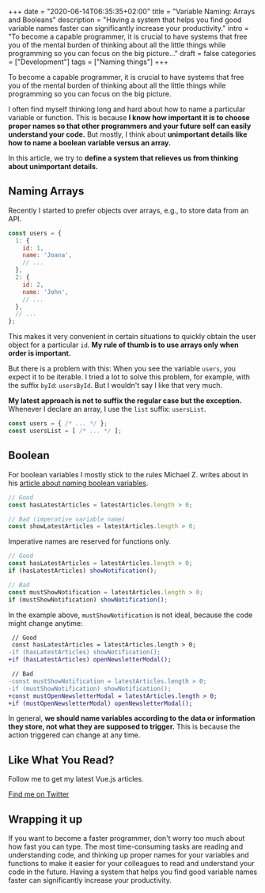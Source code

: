 +++
date = "2020-06-14T06:35:35+02:00"
title = "Variable Naming: Arrays and Booleans"
description = "Having a system that helps you find good variable names faster can significantly increase your productivity."
intro = "To become a capable programmer, it is crucial to have systems that free you of the mental burden of thinking about all the little things while programming so you can focus on the big picture..."
draft = false
categories = ["Development"]
tags = ["Naming things"]
+++

To become a capable programmer, it is crucial to have systems that free you of the mental burden of thinking about all the little things while programming so you can focus on the big picture.

I often find myself thinking long and hard about how to name a particular variable or function. This is because **I know how important it is to choose proper names so that other programmers and your future self can easily understand your code.** But mostly, I think about **unimportant details like how to name a boolean variable versus an array.**

In this article, we try to **define a system that relieves us from thinking about unimportant details.**

## Naming Arrays

Recently I started to prefer objects over arrays, e.g., to store data from an API.

```js
const users = {
  1: {
    id: 1,
    name: 'Joana',
    // ...
  },
  2: {
    id: 2,
    name: 'John',
    // ...
  },
  // ...
};
```

This makes it very convenient in certain situations to quickly obtain the user object for a particular `id`. **My rule of thumb is to use arrays only when order is important.**

But there is a problem with this: When you see the variable `users`, you expect it to be iterable. I tried a lot to solve this problem, for example, with the suffix `byId`: `usersById`. But I wouldn't say I like that very much.

**My latest approach is not to suffix the regular case but the exception.** Whenever I declare an array, I use the `list` suffix: `usersList`.

```js
const users = { /* ... */ };
const usersList = [ /* ... */ ];
```

## Boolean

For boolean variables I mostly stick to the rules Michael Z. writes about in his [article about naming boolean variables](https://dev.to/michi/tips-on-naming-boolean-variables-cleaner-code-35ig).

```js
// Good
const hasLatestArticles = latestArticles.length > 0;

// Bad (imperative variable name)
const showLatestArticles = latestArticles.length > 0; 
```

Imperative names are reserved for functions only.

```js
// Good
const hasLatestArticles = latestArticles.length > 0;
if (hasLatestArticles) showNotification();

// Bad
const mustShowNotification = latestArticles.length > 0;
if (mustShowNotification) showNotification();
```

In the example above, `mustShowNotification` is not ideal, because the code might change anytime:

```diff
 // Good
 const hasLatestArticles = latestArticles.length > 0;
-if (hasLatestArticles) showNotification();
+if (hasLatestArticles) openNewsletterModal();

 // Bad
-const mustShowNotification = latestArticles.length > 0;
-if (mustShowNotification) showNotification();
+const mustOpenNewsletterModal = latestArticles.length > 0;
+if (mustOpenNewsletterModal) openNewsletterModal();
```

In general, **we should name variables according to the data or information they store, not what they are supposed to trigger.** This is because the action triggered can change at any time.

<div class="c-content__broad">
  <div class="c-twitter-teaser">
    <div class="c-twitter-teaser__content">
      <h2 class="c-twitter-teaser__headline">Like What You Read?</h2>
      <p class="c-twitter-teaser__body">
        Follow me to get my latest Vue.js articles.
      </p>
      <a class="c-button c-button--outline c-twitter-teaser__button" rel="nofollow" href="https://twitter.com/maoberlehner" data-event-category="link" data-event-action="click: contact" data-event-label="Twitter (article content)">
        Find me on Twitter
      </a>
    </div>
  </div>
</div>

## Wrapping it up

If you want to become a faster programmer, don't worry too much about how fast you can type. The most time-consuming tasks are reading and understanding code, and thinking up proper names for your variables and functions to make it easier for your colleagues to read and understand your code in the future. Having a system that helps you find good variable names faster can significantly increase your productivity.
